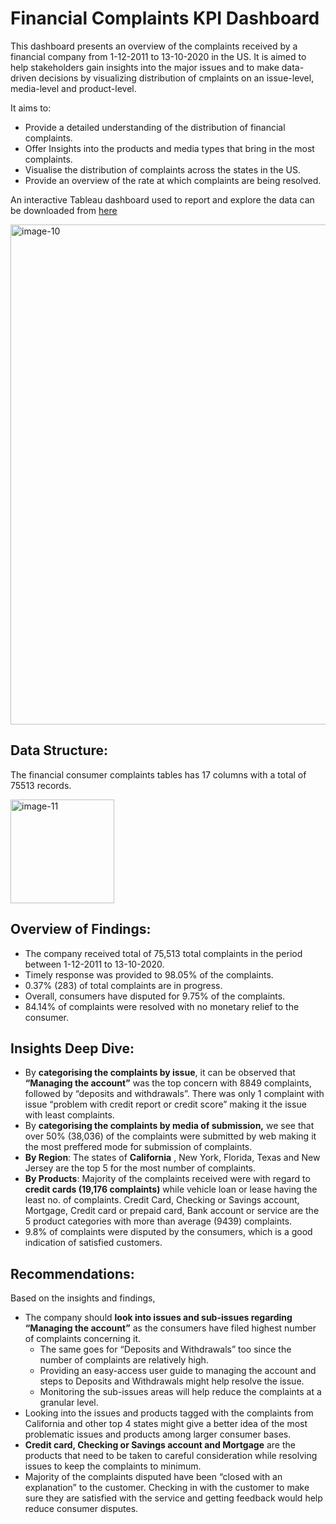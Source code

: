 # Financial Complaints KPI Dashboard
This dashboard presents an overview of the complaints received by a financial company from 1-12-2011 to 13-10-2020 in the US. It is aimed to help stakeholders gain insights into the major issues and to make data-driven decisions by visualizing distribution of cmplaints on an issue-level, media-level and product-level.

It aims to:

- Provide a detailed understanding of the distribution of financial complaints.
- Offer Insights into the products and media types that bring in the most complaints.
- Visualise the distribution of complaints across the states in the US.
- Provide an overview of the rate at which complaints are being resolved.

An interactive Tableau dashboard used to report and explore the data can be downloaded from [here](https://github.com/Lakshya-attavar/FinancialComplaints-Tableau/blob/main/Financial%20complaint%20dashboard.twb)

<p align="centre">
<img width="800" alt="image-10" src="https://github.com/user-attachments/assets/ead8524d-e279-495e-ac9f-3203ec6ee222" />
</p>

## Data Structure:

The financial consumer complaints tables has 17 columns with a total of 75513 records.

<p align="centre">
<img width="166" alt="image-11" src="https://github.com/user-attachments/assets/5f04de95-8c26-4b03-a677-b780165ce8b3" />
</p>

## Overview of Findings:

- The company received total of 75,513 total complaints in the period between 1-12-2011 to 13-10-2020.
- Timely response was provided to 98.05% of the complaints.
- 0.37% (283) of total complaints are in progress.
- Overall, consumers have disputed for 9.75% of the complaints.
- 84.14% of complaints were resolved with no monetary relief to the consumer.

## Insights Deep Dive:

- By **categorising the complaints by issue**, it can be observed that **“Managing the account”** was the top concern with 8849 complaints, followed by “deposits and withdrawals”. There was only 1 complaint with issue “problem with credit report or credit score” making it the issue with least complaints.
- By **categorising the complaints by media of submission,**  we see that over 50% (38,036) of the complaints were submitted by web making it the most preffered mode for submission of complaints.
- **By Region**: The states of **California** , New York, Florida, Texas and New Jersey are the top 5 for the most number of complaints.
- **By Products**: Majority of the complaints received were with regard to **credit cards (19,176 complaints)** while vehicle loan or lease having the least no. of complaints. Credit Card, Checking or Savings account, Mortgage, Credit card or prepaid card, Bank account or service are the 5 product categories with more than average (9439) complaints.
- 9.8% of complaints were disputed by the consumers, which is a good indication of satisfied customers.

## Recommendations:

Based on the insights and findings,

- The company should **look into issues and sub-issues regarding “Managing the account”** as the consumers have filed highest number of complaints concerning it.
    - The same goes for “Deposits and Withdrawals” too since the number of complaints are relatively high.
    - Providing an easy-access user guide to managing the account and steps to Deposits and Withdrawals might help resolve the issue.
    - Monitoring the sub-issues areas will help reduce the complaints at a granular level.
- Looking into the issues and products tagged with the complaints from California and other top 4 states might give a better idea of the most problematic issues and products among larger consumer bases.
- **Credit card,  Checking or Savings account and Mortgage** are the products that need to be taken to careful consideration while resolving issues to keep the complaints to minimum.
- Majority of the complaints disputed have been “closed with an explanation” to the customer. Checking in with the customer to make sure they are satisfied with the service and getting feedback would help reduce consumer disputes.

